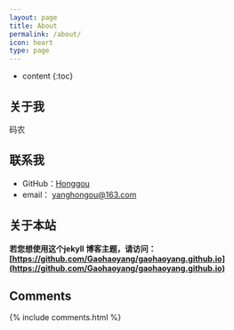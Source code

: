 ```yaml
---
layout: page
title: About
permalink: /about/
icon: heart
type: page
---
```


* content
{:toc}

## 关于我

码农

## 联系我

* GitHub：[Honggou](https://github.com/honggou)
* email： yanghongou@163.com

## 关于本站

**若您想使用这个jekyll 博客主题，请访问：[https://github.com/Gaohaoyang/gaohaoyang.github.io](https://github.com/Gaohaoyang/gaohaoyang.github.io)**

## Comments

{% include comments.html %}
